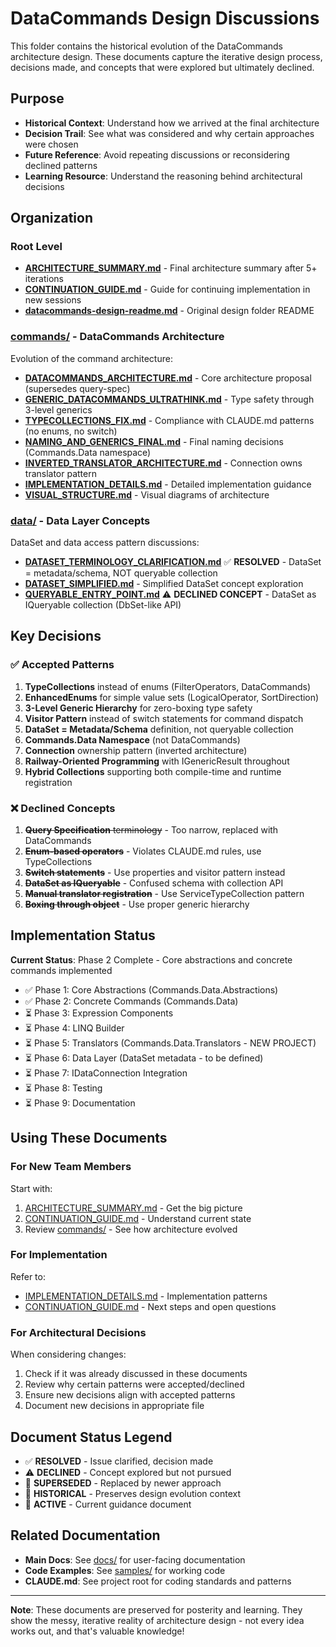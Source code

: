 # DataCommands Design Discussions

This folder contains the historical evolution of the DataCommands architecture design. These documents capture the iterative design process, decisions made, and concepts that were explored but ultimately declined.

## Purpose

- **Historical Context**: Understand how we arrived at the final architecture
- **Decision Trail**: See what was considered and why certain approaches were chosen
- **Future Reference**: Avoid repeating discussions or reconsidering declined patterns
- **Learning Resource**: Understand the reasoning behind architectural decisions

## Organization

### Root Level

- **[ARCHITECTURE_SUMMARY.md](ARCHITECTURE_SUMMARY.md)** - Final architecture summary after 5+ iterations
- **[CONTINUATION_GUIDE.md](CONTINUATION_GUIDE.md)** - Guide for continuing implementation in new sessions
- **[datacommands-design-readme.md](datacommands-design-readme.md)** - Original design folder README

### [commands/](commands/) - DataCommands Architecture

Evolution of the command architecture:

- **[DATACOMMANDS_ARCHITECTURE.md](commands/DATACOMMANDS_ARCHITECTURE.md)** - Core architecture proposal (supersedes query-spec)
- **[GENERIC_DATACOMMANDS_ULTRATHINK.md](commands/GENERIC_DATACOMMANDS_ULTRATHINK.md)** - Type safety through 3-level generics
- **[TYPECOLLECTIONS_FIX.md](commands/TYPECOLLECTIONS_FIX.md)** - Compliance with CLAUDE.md patterns (no enums, no switch)
- **[NAMING_AND_GENERICS_FINAL.md](commands/NAMING_AND_GENERICS_FINAL.md)** - Final naming decisions (Commands.Data namespace)
- **[INVERTED_TRANSLATOR_ARCHITECTURE.md](commands/INVERTED_TRANSLATOR_ARCHITECTURE.md)** - Connection owns translator pattern
- **[IMPLEMENTATION_DETAILS.md](commands/IMPLEMENTATION_DETAILS.md)** - Detailed implementation guidance
- **[VISUAL_STRUCTURE.md](commands/VISUAL_STRUCTURE.md)** - Visual diagrams of architecture

### [data/](data/) - Data Layer Concepts

DataSet and data access pattern discussions:

- **[DATASET_TERMINOLOGY_CLARIFICATION.md](data/DATASET_TERMINOLOGY_CLARIFICATION.md)** ✅ **RESOLVED** - DataSet = metadata/schema, NOT queryable collection
- **[DATASET_SIMPLIFIED.md](data/DATASET_SIMPLIFIED.md)** - Simplified DataSet concept exploration
- **[QUERYABLE_ENTRY_POINT.md](data/QUERYABLE_ENTRY_POINT.md)** ⚠️ **DECLINED CONCEPT** - DataSet as IQueryable<T> collection (DbSet-like API)

## Key Decisions

### ✅ Accepted Patterns

1. **TypeCollections** instead of enums (FilterOperators, DataCommands)
2. **EnhancedEnums** for simple value sets (LogicalOperator, SortDirection)
3. **3-Level Generic Hierarchy** for zero-boxing type safety
4. **Visitor Pattern** instead of switch statements for command dispatch
5. **DataSet = Metadata/Schema** definition, not queryable collection
6. **Commands.Data Namespace** (not DataCommands)
7. **Connection<TTranslator>** ownership pattern (inverted architecture)
8. **Railway-Oriented Programming** with IGenericResult throughout
9. **Hybrid Collections** supporting both compile-time and runtime registration

### ❌ Declined Concepts

1. ~~**Query Specification** terminology~~ - Too narrow, replaced with DataCommands
2. ~~**Enum-based operators**~~ - Violates CLAUDE.md rules, use TypeCollections
3. ~~**Switch statements**~~ - Use properties and visitor pattern instead
4. ~~**DataSet<T> as IQueryable<T>**~~ - Confused schema with collection API
5. ~~**Manual translator registration**~~ - Use ServiceTypeCollection pattern
6. ~~**Boxing through object**~~ - Use proper generic hierarchy

## Implementation Status

**Current Status**: Phase 2 Complete - Core abstractions and concrete commands implemented

- ✅ Phase 1: Core Abstractions (Commands.Data.Abstractions)
- ✅ Phase 2: Concrete Commands (Commands.Data)
- ⏳ Phase 3: Expression Components
- ⏳ Phase 4: LINQ Builder
- ⏳ Phase 5: Translators (Commands.Data.Translators - NEW PROJECT)
- ⏳ Phase 6: Data Layer (DataSet metadata - to be defined)
- ⏳ Phase 7: IDataConnection Integration
- ⏳ Phase 8: Testing
- ⏳ Phase 9: Documentation

## Using These Documents

### For New Team Members

Start with:
1. [ARCHITECTURE_SUMMARY.md](ARCHITECTURE_SUMMARY.md) - Get the big picture
2. [CONTINUATION_GUIDE.md](CONTINUATION_GUIDE.md) - Understand current state
3. Review [commands/](commands/) - See how architecture evolved

### For Implementation

Refer to:
- [IMPLEMENTATION_DETAILS.md](commands/IMPLEMENTATION_DETAILS.md) - Implementation patterns
- [CONTINUATION_GUIDE.md](CONTINUATION_GUIDE.md) - Next steps and open questions

### For Architectural Decisions

When considering changes:
1. Check if it was already discussed in these documents
2. Review why certain patterns were accepted/declined
3. Ensure new decisions align with accepted patterns
4. Document new decisions in appropriate file

## Document Status Legend

- ✅ **RESOLVED** - Issue clarified, decision made
- ⚠️ **DECLINED** - Concept explored but not pursued
- 🔄 **SUPERSEDED** - Replaced by newer approach
- 📝 **HISTORICAL** - Preserves design evolution context
- 🎯 **ACTIVE** - Current guidance document

## Related Documentation

- **Main Docs**: See [docs/](../docs/) for user-facing documentation
- **Code Examples**: See [samples/](../samples/) for working code
- **CLAUDE.md**: See project root for coding standards and patterns

---

**Note**: These documents are preserved for posterity and learning. They show the messy, iterative reality of architecture design - not every idea works out, and that's valuable knowledge!
